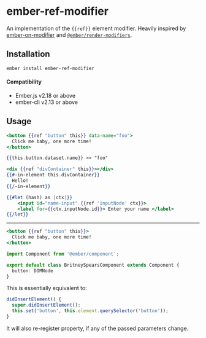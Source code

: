 # ember-ref-modifier

An implementation of the `{{ref}}` element modifier. 
Heavily inspired by [ember-on-modifier](https://github.com/buschtoens/ember-on-modifier) and  [`@ember/render-modifiers`](https://github.com/emberjs/ember-render-modifiers).

## Installation

```
ember install ember-ref-modifier
```

#### Compatibility

- Ember.js v2.18 or above
- ember-cli v2.13 or above

## Usage

```hbs
<button {{ref "button" this}} data-name="foo">
  Click me baby, one more time!
</button>

{{this.button.dataset.name}} >> "foo"
```

```hbs
<div {{ref "divContainer" this}}></div>
{{#-in-element this.divContainer}}
  Hello!
{{/-in-element}}
```

```hbs
{{#let (hash) as |ctx|}}
	<input id="name-input" {{ref 'inputNode' ctx}}>
	<label for={{ctx.inputNode.id}}> Enter your name </label>
{{/let}}
```



------

```hbs
<button {{ref "button" this}}>
  Click me baby, one more time!
</button>
```

```ts
import Component from '@ember/component';

export default class BritneySpearsComponent extends Component {
  button: DOMNode
}
```


This is essentially equivalent to:

```ts
didInsertElement() {
  super.didInsertElement();
  this.set('button', this.element.querySelector('button'));
}
```

It will also re-register property, if any of the passed parameters change.
